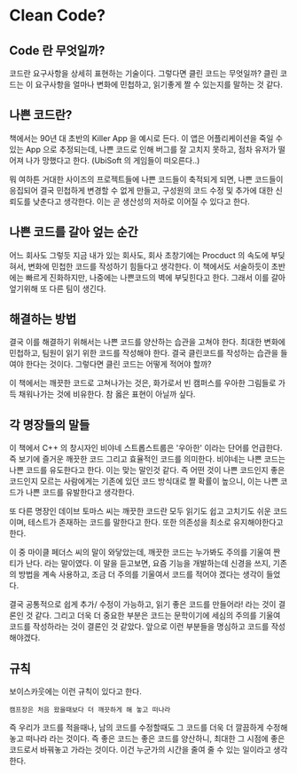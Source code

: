 # Clean Code?

## Code 란 무엇일까?

코드란 요구사항을 상세히 표현하는 기술이다. 그렇다면 클린 코드는 무엇일까?
클린 코드는 이 요구사항을 얼마나 변화에 민첩하고, 읽기좋게 짤 수 있는지를 말하는 것 같다.

## 나쁜 코드란?

책에서는 90년 대 초반의 Killer App 을 예시로 든다.
이 앱은 어플리케이션을 죽일 수 있는 App 으로 추정되는데, 나쁜 코드로 인해 버그를 잘 고치지 못하고, 점차 유저가 떨어져 나가 망했다고 한다. (UbiSoft 의 게임들이 떠오른다..)

뭐 여하튼 거대한 사이즈의 프로젝트들에 나쁜 코드들이 축적되게 되면, 나쁜 코드들이 응집되어 결국 민첩하게 변경할 수 없게 만들고, 구성원의 코드 수정 및 추가에 대한 신뢰도를 낮춘다고 생각한다. 이는 곧 생산성의 저하로 이어질 수 있다고 한다.

## 나쁜 코드를 갈아 엎는 순간

어느 회사도 그렇듯 지금 내가 있는 회사도, 회사 초창기에는 Procduct 의 속도에 부딪혀서, 변화에 민첩한 코드를 작성하기 힘들다고 생각한다. 이 책에서도 서술하듯이 초반에는 빠르게 진화하지만, 나중에는 나쁜코드의 벽에 부딪힌다고 한다. 그래서 이를 갈아 엎기위해 또 다른 팀이 생긴다.

## 해결하는 방법

결국 이를 해결하기 위해서는 나쁜 코드를 양산하는 습관을 고쳐야 한다. 최대한 변화에 민첩하고, 팀원이 읽기 위한 코드를 작성해야 한다. 결국 클린코드를 작성하는 습관을 들여야 한다는 것이다. 그렇다면 클린 코드는 어떻게 적어야 할까?

이 책에서는 깨끗한 코드로 고쳐나가는 것은, 화가로서 빈 캠퍼스를 우아한 그림들로 가득 채워나가는 것에 비유한다. 참 옳은 표현이 아닐까 싶다.

## 각 명장들의 말들

이 책에서 C++ 의 창시자인 비야네 스트롭스트룹은 '우아한' 이라는 단어를 언급한다. 즉 보기에 즐거운 깨끗한 코드 그리고 효율적인 코드를 의미한다. 비야네는 나쁜 코드는 나쁜 코드를 유도한다고 한다. 이는 맞는 말인것 같다. 즉 어떤 것이 나쁜 코드인지 좋은 코드인지 모르는 사람에게는 기존에 있던 코드 방식대로 짤 확률이 높으니, 이는 나쁜 코드가 나쁜 코드를 유발한다고 생각한다.

또 다른 명장인 데이브 토마스 씨는 깨끗한 코드란 모두 읽기도 쉽고 고치기도 쉬운 코드이며, 테스트가 존재하는 코드를 말한다고 한다. 또한 의존성을 최소로 유지해야한다고 한다.

이 중 마이클 페더스 씨의 말이 와닿았는데, 깨끗한 코드는 누가봐도 주의를 기울여 짠 티가 난다. 라는 말이였다. 이 말을 듣고보면, 요즘 기능을 개발하는데 신경을 쓰지, 기존의 방법을 계속 사용하고, 조금 더 주의를 기울여서 코드를 적어야 겠다는 생각이 들었다.

결국 공통적으로 쉽게 추가/ 수정이 가능하고, 읽기 좋은 코드를 만들어라! 라는 것이 결론인 것 같다. 그리고 더욱 더 중요한 부분은 코드는 문학이기에 세심의 주의를 기울여 코드를 작성하라는 것이 결론인 것 같았다. 앞으로 이런 부분들을 명심하고 코드를 작성해야겠다.

## 규칙

보이스카웃에는 이런 규칙이 있다고 한다.

`캠프장은 처음 왔을때보다 더 깨끗하게 해 놓고 떠나라`

즉 우리가 코드를 적을때나, 남의 코드를 수정할때도 그 코드를 더욱 더 깔끔하게 수정해 놓고 떠나라 라는 것이다. 즉 좋은 코드는 좋은 코드를 양산하니, 최대한 그 시점에 좋은 코드로서 바꿔놓고 가라는 것이다. 이건 누군가의 시간을 줄여 줄 수 있는 일이라고 생각한다.
